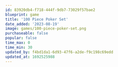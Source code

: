 ```yaml
---
id: 83920db4-f718-444f-9db7-73029f57bae2
blueprint: game
title: '100 Piece Poker Set'
date_added: '2023-08-19'
image: games/100-piece-poker-set.png
purchaseable: false
popular: false
time_max: 0
time_min: 30
updated_by: f4bd1da1-6d93-47f6-a2de-f9c198c69edd
updated_at: 1692525988
---
```

